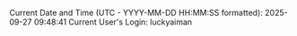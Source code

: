 Current Date and Time (UTC - YYYY-MM-DD HH:MM:SS formatted): 2025-09-27 09:48:41
Current User's Login: luckyaiman
